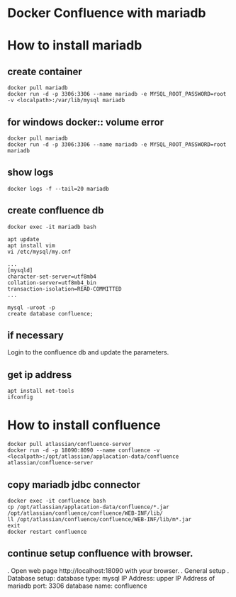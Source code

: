 Docker Confluence with mariadb
==================================

# How to install mariadb

## create container
```
docker pull mariadb
docker run -d -p 3306:3306 --name mariadb -e MYSQL_ROOT_PASSWORD=root -v <localpath>:/var/lib/mysql mariadb
```
## for windows docker:: volume error
```
docker pull mariadb
docker run -d -p 3306:3306 --name mariadb -e MYSQL_ROOT_PASSWORD=root mariadb
```
## show logs
```
docker logs -f --tail=20 mariadb
```

## create confluence db
```
docker exec -it mariadb bash

apt update
apt install vim
vi /etc/mysql/my.cnf

...
[mysqld]
character-set-server=utf8mb4
collation-server=utf8mb4_bin
transaction-isolation=READ-COMMITTED
...

mysql -uroot -p
create database confluence;
```

## if necessary
Login to the confluence db and update the parameters.


## get ip address
```
apt install net-tools
ifconfig
```

# How to install confluence
```
docker pull atlassian/confluence-server
docker run -d -p 18090:8090 --name confluence -v <localpath>:/opt/atlassian/applacation-data/confluence atlassian/confluence-server
```

## copy mariadb jdbc connector
```
docker exec -it confluence bash
cp /opt/atlassian/applacation-data/confluence/*.jar /opt/atlassian/confluence/confluence/WEB-INF/lib/
ll /opt/atlassian/confluence/confluence/WEB-INF/lib/m*.jar
exit
docker restart confluence
```

## continue setup confluence with browser.
. Open web page http://localhost:18090 with your browser.
. General setup
. Database setup:
    database type: mysql
    IP Address: upper IP Address of mariadb
    port: 3306
    database name: confluence
